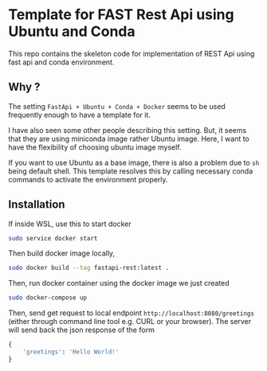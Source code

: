 # Template for FAST Rest Api using Ubuntu and Conda

This repo contains the skeleton code for implementation of REST Api using fast api and conda environment.

## Why ?

The setting `FastApi + Ubuntu + Conda + Docker` seems to be used frequently enough to have a template for it.

I have also seen some other people describing this setting. But, it seems that they are using miniconda image rather Ubuntu image. Here, I want to have the flexibility of choosing ubuntu image myself.

If you want to use Ubuntu as a base image, there is also a problem due to `sh` being default shell. This template resolves this by calling necessary conda commands to activate the environment properly.

## Installation

If inside WSL, use this to start docker

```Bash
sudo service docker start
```

Then build docker image locally,

```Bash
sudo docker build --tag fastapi-rest:latest .
```

Then, run docker container using the docker image we just created

```Bash
sudo docker-compose up
```

Then, send get request to local endpoint `http://localhost:8080/greetings` (either through command line tool e.g. CURL or your browser). The server will send back the json response of the form

```Python
{
    'greetings': 'Hello World!'
}
```

